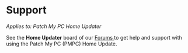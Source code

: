# Support

_Applies to: Patch My PC Home Updater_

See the **Home Updater** board of our [Forums ](https://forum.patchmypc.com/index.php)to get help and support with using the Patch My PC (PMPC) Home Update.
